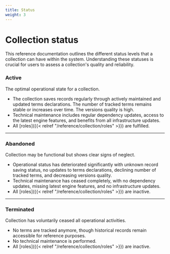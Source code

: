 ```yaml
---
title: Status
weight: 3
---
```


# Collection status

This reference documentation outlines the different status levels that a collection can have within the system. Understanding these statuses is crucial for users to assess a collection's quality and reliability.

### Active

The optimal operational state for a collection.

- The collection saves records regularly through actively maintained and updated terms declarations. The number of tracked terms remains stable or increases over time. The versions quality is high.
- Technical maintenance includes regular dependency updates, access to the latest engine features, and benefits from all infrastructure updates.
- All [roles]({{< relref "/reference/collection/roles" >}}) are fulfilled.

---

### Abandoned

Collection may be functional but shows clear signs of neglect.

- Operational status has deteriorated significantly with unknown record saving status, no updates to terms declarations, declining number of tracked terms, and decreasing versions quality.
- Technical maintenance has ceased completely, with no dependency updates, missing latest engine features, and no infrastructure updates.
- All [roles]({{< relref "/reference/collection/roles" >}}) are inactive.

---

### Terminated

Collection has voluntarily ceased all operational activities.

- No terms are tracked anymore, though historical records remain accessible for reference purposes.
- No technical maintenance is performed.
- All [roles]({{< relref "/reference/collection/roles" >}}) are inactive.
